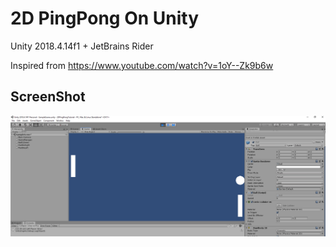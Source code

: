 # 2D PingPong On Unity

Unity 2018.4.14f1 + JetBrains Rider

Inspired from https://www.youtube.com/watch?v=1oY--Zk9b6w

## ScreenShot
![2dpingpong](/preview.PNG)
